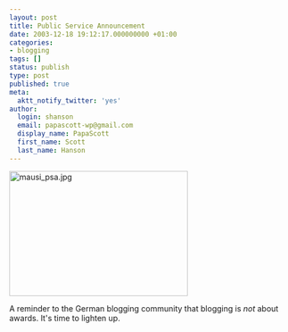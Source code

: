 ```yaml
---
layout: post
title: Public Service Announcement
date: 2003-12-18 19:12:17.000000000 +01:00
categories:
- blogging
tags: []
status: publish
type: post
published: true
meta:
  aktt_notify_twitter: 'yes'
author:
  login: shanson
  email: papascott-wp@gmail.com
  display_name: PapaScott
  first_name: Scott
  last_name: Hanson
---
```

<p><img alt="mausi_psa.jpg" src="http://www.papascott.de/wordpress/wp-content/uploads/2003/12/mausi_psa.jpg" width="320" height="224" border="0" /></p>
<p>A reminder to the German blogging community that blogging is <em>not</em> about awards. It's time to lighten up.</p>
